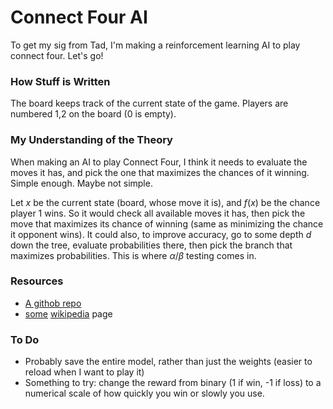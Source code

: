 # Connect Four AI

To get my sig from Tad, I'm making a reinforcement learning AI to play connect four. Let's go!

### How Stuff is Written

The board keeps track of the current state of the game. Players are numbered 1,2 on the board (0 is empty).

### My Understanding of the Theory

When making an AI to play Connect Four, I think it needs to evaluate the moves it has, and pick the one that maximizes the chances of it winning. Simple enough. Maybe not simple.

Let $x$ be the current state (board, whose move it is), and $f(x)$ be the chance player 1 wins. So it would check all available moves it has, then pick the move that maximizes its chance of winning (same as minimizing the chance it opponent wins). It could also, to improve accuracy, go to some depth $d$ down the tree, evaluate probabilities there, then pick the branch that maximizes probabilities. This is where $\alpha/\beta$ testing comes in.

### Resources

- [A githob repo](https://github.com/SamRagusa/Checkers-Reinforcement-Learning)
- [some](https://en.wikipedia.org/wiki/Q-learning) [wikipedia](https://en.wikipedia.org/wiki/Alpha%E2%80%93beta_pruning) page

### To Do

- Probably save the entire model, rather than just the weights (easier to reload when I want to play it)
- Something to try: change the reward from binary (1 if win, -1 if loss) to a numerical scale of how quickly you win or slowly you use.